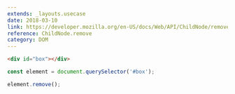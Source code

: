```yaml
---
extends: _layouts.usecase
date: 2018-03-10
link: https://developer.mozilla.org/en-US/docs/Web/API/ChildNode/remove
reference: ChildNode.remove
category: DOM
---
```


```html
<div id="box"></div>
```

```javascript
const element = document.querySelector('#box');

element.remove();
```
